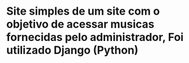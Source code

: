 # Site simples de um site com o objetivo de acessar musicas fornecidas pelo administrador, Foi utilizado Django (Python)
